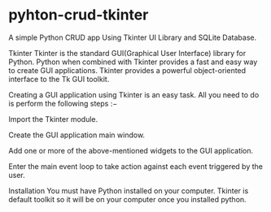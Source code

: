 # pyhton-crud-tkinter
A simple Python CRUD app Using Tkinter UI Library and SQLite Database.

Tkinter
Tkinter is the standard GUI(Graphical User Interface) library for Python. Python when combined with Tkinter provides a fast and easy way to create GUI applications. Tkinter provides a powerful object-oriented interface to the Tk GUI toolkit.

Creating a GUI application using Tkinter is an easy task. All you need to do is perform the following steps :−

Import the Tkinter module.

Create the GUI application main window.

Add one or more of the above-mentioned widgets to the GUI application.

Enter the main event loop to take action against each event triggered by the user.

Installation
You must have Python installed on your computer. Tkinter is default toolkit so it will be on your computer once you installed python.
